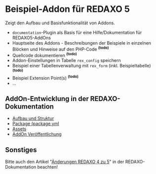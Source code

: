 # Beispiel-Addon für REDAXO 5

Zeigt den Aufbau und Basisfunktionalität von Addons.

* `documentation`-Plugin als Basis für eine Hilfe/Dokumentation für REDAXO5-AddOns
* Hauptseite des Addons - Beschreibungen der Beispiele in einzelnen Blöcken und Hinweise auf den PHP-Code <sup><b>(todo)</b></sup>
* Quellcode dokumentieren <sup><b>(todo)</b></sup>
* Addon-Einstellungen in Tabelle `rex_config` speichern
* Beispiel einer Tabellenverwaltung mit `rex_form` (inkl. Beispieltabelle) <sup><b>(todo)</b></sup>
* Beispiel Extension Point(s) <sup><b>(todo)</b></sup>
* ...

## AddOn-Entwicklung in der REDAXO-Dokumentation

* [Aufbau und Struktur](https://redaxo.org/doku/master/addon-struktur)
* [Package (package.yml](https://redaxo.org/doku/master/addon-package)
* [Assets](https://redaxo.org/doku/master/addon-assets)
* [AddOn Veröffentlichung](https://redaxo.org/doku/master/addon-veroeffentlichung)

## Sonstiges

Bitte auch den Artikel "[Änderungen REDAXO 4 zu 5](https://redaxo.org/doku/master/aenderungen-v4-v5)" in der REDAXO-Dokumentation beachten!
